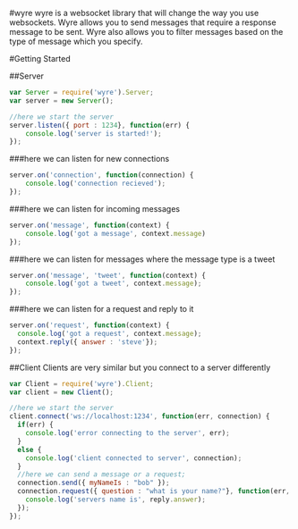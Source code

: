 #wyre
wyre is a websocket library that will change the way you use websockets.  Wyre allows you to send messages that require a response message to be sent. Wyre also allows you to filter messages based on the type of message which you specify.

#Getting Started

##Server
```JAVASCRIPT
var Server = require('wyre').Server;
var server = new Server();

//here we start the server
server.listen({ port : 1234}, function(err) {
    console.log('server is started!');
});
```

###here we can listen for new connections
```JAVASCRIPT
server.on('connection', function(connection) {
    console.log('connection recieved');
});
```

###here we can listen for incoming messages
```JAVASCRIPT
server.on('message', function(context) {
    console.log('got a message', context.message)
});
```

###here we can listen for messages where the message type is a tweet
```JAVASCRIPT
server.on('message', 'tweet', function(context) {
    console.log('got a tweet', context.message);
});
```

###here we can listen for a request and reply to it
```JAVASCRIPT
server.on('request', function(context) {
  console.log('got a request', context.message);
  context.reply({ answer : 'steve'});
});
```

##Client
Clients are very similar but you connect to a server differently
```JAVASCRIPT
var Client = require('wyre').Client;
var client = new Client();

//here we start the server
client.connect('ws://localhost:1234', function(err, connection) {
  if(err) {
    console.log('error connecting to the server', err);
  }
  else {
    console.log('client connected to server', connection);
  }
  //here we can send a message or a request;
  connection.send({ myNameIs : "bob" });
  connection.request({ question : "what is your name?"}, function(err, reply) {
    console.log('servers name is', reply.answer);
  });
});
```